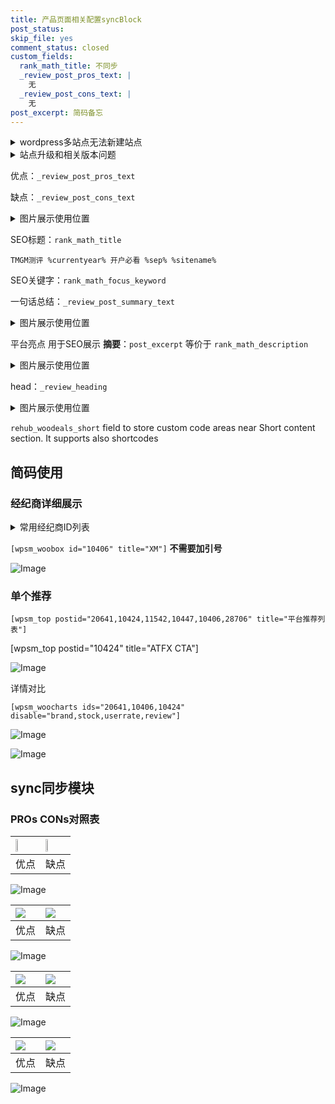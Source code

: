 ```yaml
---
title: 产品页面相关配置syncBlock
post_status: 
skip_file: yes
comment_status: closed
custom_fields:
  rank_math_title: 不同步
  _review_post_pros_text: |
    无
  _review_post_cons_text: |
    无
post_excerpt: 简码备忘
---
```

<details><summary>wordpress多站点无法新建站点</summary>

<li>和报错需要清理cookies一样的原因</li>
<li>wp-config.php里面<code>define( 'SUBDOMAIN_INSTALL', false );//子域名安装</code></li>
<li>新建子站点是用<code>define( 'SUBDOMAIN_INSTALL', true);//子域名安装</code> 完成以后，改成<code>false</code></li>
</details>

<details><summary>站点升级和相关版本问题</summary>

<p>wordpress：5.9.9
woocommerce：7.5.1
出现问题的地方：主题选项里面>><strong>Product layout >>compact style</strong></p>
<p>如何出现没有用过的字段 导致无法保存。先导出配置 然后进行修改，后面再次恢复即可。</p>
<p>出现部分字段无法显示时，需要返回默认布局后，对产品进行保存就好了。</p>
<p></p>
</details>

优点：`_review_post_pros_text`

缺点：`_review_post_cons_text`

<details><summary>图片展示使用位置</summary>

<img src="https://prod-files-secure.s3.us-west-2.amazonaws.com/39ed1227-6d7d-4570-be36-9ccd4a2c4241/f51d3d83-55d4-4bdf-9604-f37ec77ab556/Untitled.png?X-Amz-Algorithm=AWS4-HMAC-SHA256&X-Amz-Content-Sha256=UNSIGNED-PAYLOAD&X-Amz-Credential=ASIAZI2LB466V4ANYZPV%2F20250619%2Fus-west-2%2Fs3%2Faws4_request&X-Amz-Date=20250619T045520Z&X-Amz-Expires=3600&X-Amz-Security-Token=IQoJb3JpZ2luX2VjELT%2F%2F%2F%2F%2F%2F%2F%2F%2F%2FwEaCXVzLXdlc3QtMiJGMEQCICwi4yy6AewOjN0m1%2BUw7o%2BRwfvFQbhEIwTL7LYkAU9%2BAiA1ch0r0FNpDGkhkTyzfpGpSRVjxEHmB9EwWu1OiGsblyqIBAid%2F%2F%2F%2F%2F%2F%2F%2F%2F%2F8BEAAaDDYzNzQyMzE4MzgwNSIMTIQ6MFKg2s8VTTuWKtwD5ofTd5%2Bp942mWzrfhETnZMumlJTEvRN4Eo73RDfyXSmD6%2B0O8QbeM0aw1OQAYwC73tMmTEQVrXb9A3wtQd3Ju0ISSkZY2tEbtHHsQv3%2B1YWk4eW36yTx1YkYCKvSGgzgkjutGbHyEJ%2BcF0FECJ3vYH3X13z8PvCuI2N1m8mC2sRDjT5uI5L92%2BYkhf%2Bs4p2y%2FFTOhLq1SRuVCdktgKEcAclOTtHiX5x1PELQAHUThDJlLsWuyTVLyJ8Yo7TpxR6YfluCIo%2Bm%2Fdqb4jyi6Nnly9AzeLYx2Wfja813Twwd1DSkoywjNe%2BF0TyAUS3OR5BgJ2qxIIgdh70%2Bx98icqfU%2FQfBsYijdJ%2F7Q8LQ0c6ij626jaogAqD72bmSPNax0FgWvfI84tiVonC%2FGtK%2Bdrtqi3%2FRF4jZvW%2F1idoflkBu2VuzI15gL9qrWlTibiSespPYSpqQSJGOEk1%2BG05LN4iEcD3OrckghuGy8YJoQQ3e5hPCKJBtxAo0MhtBXCE7kgnCOBI0HjuPO23nuKc5cF9T7sHQjZs8S7WQchhppdgx%2FX9zBsITgt64zlEfc5a3imoDYUunm4VaS49X4eY7zlQvPvftd3BHtj6wVt1T66yEbiro0J1jbBpa204ymHIwgZjOwgY6pgEhxZmtoykFcgrdFlFAof2dU2DFONgnNJM1qq73HNEyByd%2Bkr7mN4g7YI%2Bve8zqFjXLmQ2WEnsBBXANjNficgS%2BoSJ%2FkQJXSHH08Bod44K6LwZAnNq7l5oN%2BE5HjSO%2F4EW%2FrfcPqJ2VnKib2%2Ba904Ij%2BN%2Be6dWJk%2FGxLgVCIz4PFz4CXUywOL5G8l6jw3C3oLSC4ACQ1Rw7htvfEsb7LUQxkFOLJF8R&X-Amz-Signature=6e40994c69c3dbc385f13571529158de1e91e6842eda052f1c2d509a386d6ef7&X-Amz-SignedHeaders=host&x-amz-checksum-mode=ENABLED&x-id=GetObject" alt="Image">
</details>

SEO标题：`rank_math_title`

`TMGM测评 %currentyear% 开户必看 %sep% %sitename%`

SEO关键字：`rank_math_focus_keyword`

一句话总结：`_review_post_summary_text`

<details><summary>图片展示使用位置</summary>

<img src="https://prod-files-secure.s3.us-west-2.amazonaws.com/39ed1227-6d7d-4570-be36-9ccd4a2c4241/4b96a922-296c-4f4e-8630-d1c870cbce01/Untitled.png?X-Amz-Algorithm=AWS4-HMAC-SHA256&X-Amz-Content-Sha256=UNSIGNED-PAYLOAD&X-Amz-Credential=ASIAZI2LB4667XHXZB2J%2F20250619%2Fus-west-2%2Fs3%2Faws4_request&X-Amz-Date=20250619T045520Z&X-Amz-Expires=3600&X-Amz-Security-Token=IQoJb3JpZ2luX2VjELT%2F%2F%2F%2F%2F%2F%2F%2F%2F%2FwEaCXVzLXdlc3QtMiJIMEYCIQCkh32vfYSO5%2F8R1aYI6r4mD13BHWRdu9I8Uc01fk1PogIhAOaP8BBwDLbmiryvCOs9VPASZ7OYAq%2BQwlU%2BvoE9bLAcKogECJ3%2F%2F%2F%2F%2F%2F%2F%2F%2F%2FwEQABoMNjM3NDIzMTgzODA1IgxRU3amWLJq%2BsGuYewq3APUXiMycfkPFJLWu9RuU1fACXu1tHG1Tmstl3i9z%2BaieUX2TKgcndnmnBnt4JliSmPXmFq6CQn0sTC7srMgKWZdqXr8HqfhTx75Mqtjp%2By68UrXoKnkW7i7RwcseQ2ccJMDQSQG3r5foHrNDU0ciaHoJWNZMf9KKrUSSej5k4RYvFIEkTmXyzpSIn3Va0V3XnTym4ySFgH8f2WZbGhJdpdqS1b60t3oruf0xNUoXKk%2FzlGJ4Kr6CQJ2uB7I76O7wnevH%2F3MaN26He0nR%2BgEAqUEuflta3lLLXatHmdwkcivDIJqf2frac4AW%2BT6BBcC6yK1JhVOPBdGgCxugjmeXraDj2cjdSPoDtXc2XZnSFnbWcKzpUCDxoJ7wPdoZ85i%2FWHrcxDRtLrio06Dz0R3zKwdjvNvPhcppXMaMCqAGJqI0NnaDzWrtsGYMNCyhezqRd1FL%2BVJoK7OCdQAjZ3fkP%2B0NM51pN42XNh6QcIs5%2BJBfaXFQKdS7%2BrbayvuUbkjGvuNPROeektGjVT7fiKhwuEP00eGUqQvVZxUuUfsJ17u1HBINv%2Fog283o4ZGXGgiKIMU5jmj0t3bNl5XLGU4dAbNo89qhmdowT3LXDD4sc%2FgviF%2FG6DVFmmIi9ioKzCKmM7CBjqkATQTHZtRE%2Bhah7FBenubGqVuDefp7t%2Bj2qs4LrhllwYZRZOpv5y9tHflQY7LPSZXsPna8uqPaZElXwemnxImNYK4X%2BImmh0uGRiQ8xwj2PQfryFNRRhCGbNT0lyTpNbJiEzSg9UU0DbacaQyiIo0L3SuS7B4C3iXD%2FVtuManWO7g8ePpTBq34j3BQg6xcLzmqpi2i2%2FcHjiuCITPEhIdWabJKUCV&X-Amz-Signature=8699039906983ce0c1b3ade3faf611e076ebe634aed233109b92af1db3690dea&X-Amz-SignedHeaders=host&x-amz-checksum-mode=ENABLED&x-id=GetObject" alt="Image">
</details>

平台亮点 用于SEO展示 **摘要**：`post_excerpt`  等价于 `rank_math_description`

<details><summary>图片展示使用位置</summary>

<img src="https://prod-files-secure.s3.us-west-2.amazonaws.com/39ed1227-6d7d-4570-be36-9ccd4a2c4241/1ee11f63-b60a-4dfe-a7a7-d58ff23b5d88/Untitled.png?X-Amz-Algorithm=AWS4-HMAC-SHA256&X-Amz-Content-Sha256=UNSIGNED-PAYLOAD&X-Amz-Credential=ASIAZI2LB466YIC45VJE%2F20250619%2Fus-west-2%2Fs3%2Faws4_request&X-Amz-Date=20250619T045521Z&X-Amz-Expires=3600&X-Amz-Security-Token=IQoJb3JpZ2luX2VjELT%2F%2F%2F%2F%2F%2F%2F%2F%2F%2FwEaCXVzLXdlc3QtMiJIMEYCIQDKppKM1tAM8BJgZKNdFXA%2B0XBAdoZbQE%2B77zkVxBKghgIhAIFbUErMXEyKA0qA025RrA7K%2BKkYzm9B8is5mLUttvy%2BKogECJ3%2F%2F%2F%2F%2F%2F%2F%2F%2F%2FwEQABoMNjM3NDIzMTgzODA1IgzjSTPus59ejwM5lHEq3AMlx8ijzMlqvgmjOMz1USNEcmHJ06KQjKx3Z4tf7sbitnHqI1o6bhTRhNYRUjTDnkGwaicGLjxgfspKyVMQr5a%2FdPFZDva7OxjhZq920AtOe6yrZ04nWkxjsWF51Aw9qqVz%2Bz6ltwuFZ7l2wpv%2B18NghSxf9YVHUAGu4ltUjFY2ZQVBVu3yz0%2B0arCz5m9HT27Vn%2F0PDEis1nozs7ei86dJLvaTbtzCyviJ4Y%2Be88JbglDrSXEsBoH5FTIzY9TG3MSt82G7hUR94q0k9QXtnWlwflsZf41DasuzBuN43BrNdI%2F4YjXIJrEpa%2Fv%2FoFRwaBn1UuoSljAtmIC7feq2HxUzTMMFr2Mxv%2FVLviQXK7OpvI066UJVZQ%2FTjlvQtC9KE1mtW42vpRGE25EGsU9iM9VuXVlmeriY8Q%2BieuodVUPPoexA0cR6%2BHW%2Fw9rwM45DuAzUQVPKK4UuAv2iK93yRt9QElj4kkZUSjgNoLxmP2qyySwncjToLUGEX6hn16dpxA4MkOeEPHifGB5aExVOOqUOpDJIVvfHHSuJ8eeIshJlfODkHrx2YqmkuXN6vj2jp8q6dlRBJjdb4j8k7a6lJ4xD1q3MQvn%2FwmWlUmT52nULJNRfO6RN1Vg2BFnEFTCgmM7CBjqkAfpE%2BE9d3s%2B5BmJD4eiLFGsGpVHarBPMq6M2ap5F3GGKZM4CsvnJ7oGQJPUsqK5H47JKHU4EMCdGJmVxR9y0%2FdxhsF8pVgIxJKXCN2A0%2F3AXxmp5Me%2B4bcl7fhl0bEIb0jI2TYWJCpuxAByJ%2BF5%2F7tuEHar4R0MHqGlQj0IjNThPs9M7upvVThcTCuwXtjdN9wPPKuY4F%2FlqTZ5hDFYrKNZo7FST&X-Amz-Signature=7e60eeb90bf0178fd4f5bd92f1fb5d1a4a73bafcca6c6d24e06c88909ac157bb&X-Amz-SignedHeaders=host&x-amz-checksum-mode=ENABLED&x-id=GetObject" alt="Image">
<img src="https://prod-files-secure.s3.us-west-2.amazonaws.com/39ed1227-6d7d-4570-be36-9ccd4a2c4241/ad4118b5-78d8-4fbe-801e-3b29b5d99c01/Untitled.png?X-Amz-Algorithm=AWS4-HMAC-SHA256&X-Amz-Content-Sha256=UNSIGNED-PAYLOAD&X-Amz-Credential=ASIAZI2LB466YIC45VJE%2F20250619%2Fus-west-2%2Fs3%2Faws4_request&X-Amz-Date=20250619T045521Z&X-Amz-Expires=3600&X-Amz-Security-Token=IQoJb3JpZ2luX2VjELT%2F%2F%2F%2F%2F%2F%2F%2F%2F%2FwEaCXVzLXdlc3QtMiJIMEYCIQDKppKM1tAM8BJgZKNdFXA%2B0XBAdoZbQE%2B77zkVxBKghgIhAIFbUErMXEyKA0qA025RrA7K%2BKkYzm9B8is5mLUttvy%2BKogECJ3%2F%2F%2F%2F%2F%2F%2F%2F%2F%2FwEQABoMNjM3NDIzMTgzODA1IgzjSTPus59ejwM5lHEq3AMlx8ijzMlqvgmjOMz1USNEcmHJ06KQjKx3Z4tf7sbitnHqI1o6bhTRhNYRUjTDnkGwaicGLjxgfspKyVMQr5a%2FdPFZDva7OxjhZq920AtOe6yrZ04nWkxjsWF51Aw9qqVz%2Bz6ltwuFZ7l2wpv%2B18NghSxf9YVHUAGu4ltUjFY2ZQVBVu3yz0%2B0arCz5m9HT27Vn%2F0PDEis1nozs7ei86dJLvaTbtzCyviJ4Y%2Be88JbglDrSXEsBoH5FTIzY9TG3MSt82G7hUR94q0k9QXtnWlwflsZf41DasuzBuN43BrNdI%2F4YjXIJrEpa%2Fv%2FoFRwaBn1UuoSljAtmIC7feq2HxUzTMMFr2Mxv%2FVLviQXK7OpvI066UJVZQ%2FTjlvQtC9KE1mtW42vpRGE25EGsU9iM9VuXVlmeriY8Q%2BieuodVUPPoexA0cR6%2BHW%2Fw9rwM45DuAzUQVPKK4UuAv2iK93yRt9QElj4kkZUSjgNoLxmP2qyySwncjToLUGEX6hn16dpxA4MkOeEPHifGB5aExVOOqUOpDJIVvfHHSuJ8eeIshJlfODkHrx2YqmkuXN6vj2jp8q6dlRBJjdb4j8k7a6lJ4xD1q3MQvn%2FwmWlUmT52nULJNRfO6RN1Vg2BFnEFTCgmM7CBjqkAfpE%2BE9d3s%2B5BmJD4eiLFGsGpVHarBPMq6M2ap5F3GGKZM4CsvnJ7oGQJPUsqK5H47JKHU4EMCdGJmVxR9y0%2FdxhsF8pVgIxJKXCN2A0%2F3AXxmp5Me%2B4bcl7fhl0bEIb0jI2TYWJCpuxAByJ%2BF5%2F7tuEHar4R0MHqGlQj0IjNThPs9M7upvVThcTCuwXtjdN9wPPKuY4F%2FlqTZ5hDFYrKNZo7FST&X-Amz-Signature=bfe7988dca74aeb78d974f4698fc2d5bbc03a15ed50618fea497b4c9fdc87d3d&X-Amz-SignedHeaders=host&x-amz-checksum-mode=ENABLED&x-id=GetObject" alt="Image">
<img src="https://prod-files-secure.s3.us-west-2.amazonaws.com/39ed1227-6d7d-4570-be36-9ccd4a2c4241/a38cf7c9-a79c-4b64-9e94-13589fe0758b/Untitled.png?X-Amz-Algorithm=AWS4-HMAC-SHA256&X-Amz-Content-Sha256=UNSIGNED-PAYLOAD&X-Amz-Credential=ASIAZI2LB466YIC45VJE%2F20250619%2Fus-west-2%2Fs3%2Faws4_request&X-Amz-Date=20250619T045521Z&X-Amz-Expires=3600&X-Amz-Security-Token=IQoJb3JpZ2luX2VjELT%2F%2F%2F%2F%2F%2F%2F%2F%2F%2FwEaCXVzLXdlc3QtMiJIMEYCIQDKppKM1tAM8BJgZKNdFXA%2B0XBAdoZbQE%2B77zkVxBKghgIhAIFbUErMXEyKA0qA025RrA7K%2BKkYzm9B8is5mLUttvy%2BKogECJ3%2F%2F%2F%2F%2F%2F%2F%2F%2F%2FwEQABoMNjM3NDIzMTgzODA1IgzjSTPus59ejwM5lHEq3AMlx8ijzMlqvgmjOMz1USNEcmHJ06KQjKx3Z4tf7sbitnHqI1o6bhTRhNYRUjTDnkGwaicGLjxgfspKyVMQr5a%2FdPFZDva7OxjhZq920AtOe6yrZ04nWkxjsWF51Aw9qqVz%2Bz6ltwuFZ7l2wpv%2B18NghSxf9YVHUAGu4ltUjFY2ZQVBVu3yz0%2B0arCz5m9HT27Vn%2F0PDEis1nozs7ei86dJLvaTbtzCyviJ4Y%2Be88JbglDrSXEsBoH5FTIzY9TG3MSt82G7hUR94q0k9QXtnWlwflsZf41DasuzBuN43BrNdI%2F4YjXIJrEpa%2Fv%2FoFRwaBn1UuoSljAtmIC7feq2HxUzTMMFr2Mxv%2FVLviQXK7OpvI066UJVZQ%2FTjlvQtC9KE1mtW42vpRGE25EGsU9iM9VuXVlmeriY8Q%2BieuodVUPPoexA0cR6%2BHW%2Fw9rwM45DuAzUQVPKK4UuAv2iK93yRt9QElj4kkZUSjgNoLxmP2qyySwncjToLUGEX6hn16dpxA4MkOeEPHifGB5aExVOOqUOpDJIVvfHHSuJ8eeIshJlfODkHrx2YqmkuXN6vj2jp8q6dlRBJjdb4j8k7a6lJ4xD1q3MQvn%2FwmWlUmT52nULJNRfO6RN1Vg2BFnEFTCgmM7CBjqkAfpE%2BE9d3s%2B5BmJD4eiLFGsGpVHarBPMq6M2ap5F3GGKZM4CsvnJ7oGQJPUsqK5H47JKHU4EMCdGJmVxR9y0%2FdxhsF8pVgIxJKXCN2A0%2F3AXxmp5Me%2B4bcl7fhl0bEIb0jI2TYWJCpuxAByJ%2BF5%2F7tuEHar4R0MHqGlQj0IjNThPs9M7upvVThcTCuwXtjdN9wPPKuY4F%2FlqTZ5hDFYrKNZo7FST&X-Amz-Signature=0c85c7ac0487a3d1424a30483f5089d9677ce08bd5e07dfec636756bde5a1deb&X-Amz-SignedHeaders=host&x-amz-checksum-mode=ENABLED&x-id=GetObject" alt="Image">
<img src="https://prod-files-secure.s3.us-west-2.amazonaws.com/39ed1227-6d7d-4570-be36-9ccd4a2c4241/7da6fc1e-d2ac-42ae-8c75-cb5749aa18f6/Untitled.png?X-Amz-Algorithm=AWS4-HMAC-SHA256&X-Amz-Content-Sha256=UNSIGNED-PAYLOAD&X-Amz-Credential=ASIAZI2LB466YIC45VJE%2F20250619%2Fus-west-2%2Fs3%2Faws4_request&X-Amz-Date=20250619T045521Z&X-Amz-Expires=3600&X-Amz-Security-Token=IQoJb3JpZ2luX2VjELT%2F%2F%2F%2F%2F%2F%2F%2F%2F%2FwEaCXVzLXdlc3QtMiJIMEYCIQDKppKM1tAM8BJgZKNdFXA%2B0XBAdoZbQE%2B77zkVxBKghgIhAIFbUErMXEyKA0qA025RrA7K%2BKkYzm9B8is5mLUttvy%2BKogECJ3%2F%2F%2F%2F%2F%2F%2F%2F%2F%2FwEQABoMNjM3NDIzMTgzODA1IgzjSTPus59ejwM5lHEq3AMlx8ijzMlqvgmjOMz1USNEcmHJ06KQjKx3Z4tf7sbitnHqI1o6bhTRhNYRUjTDnkGwaicGLjxgfspKyVMQr5a%2FdPFZDva7OxjhZq920AtOe6yrZ04nWkxjsWF51Aw9qqVz%2Bz6ltwuFZ7l2wpv%2B18NghSxf9YVHUAGu4ltUjFY2ZQVBVu3yz0%2B0arCz5m9HT27Vn%2F0PDEis1nozs7ei86dJLvaTbtzCyviJ4Y%2Be88JbglDrSXEsBoH5FTIzY9TG3MSt82G7hUR94q0k9QXtnWlwflsZf41DasuzBuN43BrNdI%2F4YjXIJrEpa%2Fv%2FoFRwaBn1UuoSljAtmIC7feq2HxUzTMMFr2Mxv%2FVLviQXK7OpvI066UJVZQ%2FTjlvQtC9KE1mtW42vpRGE25EGsU9iM9VuXVlmeriY8Q%2BieuodVUPPoexA0cR6%2BHW%2Fw9rwM45DuAzUQVPKK4UuAv2iK93yRt9QElj4kkZUSjgNoLxmP2qyySwncjToLUGEX6hn16dpxA4MkOeEPHifGB5aExVOOqUOpDJIVvfHHSuJ8eeIshJlfODkHrx2YqmkuXN6vj2jp8q6dlRBJjdb4j8k7a6lJ4xD1q3MQvn%2FwmWlUmT52nULJNRfO6RN1Vg2BFnEFTCgmM7CBjqkAfpE%2BE9d3s%2B5BmJD4eiLFGsGpVHarBPMq6M2ap5F3GGKZM4CsvnJ7oGQJPUsqK5H47JKHU4EMCdGJmVxR9y0%2FdxhsF8pVgIxJKXCN2A0%2F3AXxmp5Me%2B4bcl7fhl0bEIb0jI2TYWJCpuxAByJ%2BF5%2F7tuEHar4R0MHqGlQj0IjNThPs9M7upvVThcTCuwXtjdN9wPPKuY4F%2FlqTZ5hDFYrKNZo7FST&X-Amz-Signature=33f27692da84ff4e4ba70d8c38cd1c6098d0459acfa9145f402732abefa02bbe&X-Amz-SignedHeaders=host&x-amz-checksum-mode=ENABLED&x-id=GetObject" alt="Image">
<img src="https://prod-files-secure.s3.us-west-2.amazonaws.com/39ed1227-6d7d-4570-be36-9ccd4a2c4241/7e97f40a-eaee-47f5-b2f9-475f96808fa7/Untitled.png?X-Amz-Algorithm=AWS4-HMAC-SHA256&X-Amz-Content-Sha256=UNSIGNED-PAYLOAD&X-Amz-Credential=ASIAZI2LB466YIC45VJE%2F20250619%2Fus-west-2%2Fs3%2Faws4_request&X-Amz-Date=20250619T045521Z&X-Amz-Expires=3600&X-Amz-Security-Token=IQoJb3JpZ2luX2VjELT%2F%2F%2F%2F%2F%2F%2F%2F%2F%2FwEaCXVzLXdlc3QtMiJIMEYCIQDKppKM1tAM8BJgZKNdFXA%2B0XBAdoZbQE%2B77zkVxBKghgIhAIFbUErMXEyKA0qA025RrA7K%2BKkYzm9B8is5mLUttvy%2BKogECJ3%2F%2F%2F%2F%2F%2F%2F%2F%2F%2FwEQABoMNjM3NDIzMTgzODA1IgzjSTPus59ejwM5lHEq3AMlx8ijzMlqvgmjOMz1USNEcmHJ06KQjKx3Z4tf7sbitnHqI1o6bhTRhNYRUjTDnkGwaicGLjxgfspKyVMQr5a%2FdPFZDva7OxjhZq920AtOe6yrZ04nWkxjsWF51Aw9qqVz%2Bz6ltwuFZ7l2wpv%2B18NghSxf9YVHUAGu4ltUjFY2ZQVBVu3yz0%2B0arCz5m9HT27Vn%2F0PDEis1nozs7ei86dJLvaTbtzCyviJ4Y%2Be88JbglDrSXEsBoH5FTIzY9TG3MSt82G7hUR94q0k9QXtnWlwflsZf41DasuzBuN43BrNdI%2F4YjXIJrEpa%2Fv%2FoFRwaBn1UuoSljAtmIC7feq2HxUzTMMFr2Mxv%2FVLviQXK7OpvI066UJVZQ%2FTjlvQtC9KE1mtW42vpRGE25EGsU9iM9VuXVlmeriY8Q%2BieuodVUPPoexA0cR6%2BHW%2Fw9rwM45DuAzUQVPKK4UuAv2iK93yRt9QElj4kkZUSjgNoLxmP2qyySwncjToLUGEX6hn16dpxA4MkOeEPHifGB5aExVOOqUOpDJIVvfHHSuJ8eeIshJlfODkHrx2YqmkuXN6vj2jp8q6dlRBJjdb4j8k7a6lJ4xD1q3MQvn%2FwmWlUmT52nULJNRfO6RN1Vg2BFnEFTCgmM7CBjqkAfpE%2BE9d3s%2B5BmJD4eiLFGsGpVHarBPMq6M2ap5F3GGKZM4CsvnJ7oGQJPUsqK5H47JKHU4EMCdGJmVxR9y0%2FdxhsF8pVgIxJKXCN2A0%2F3AXxmp5Me%2B4bcl7fhl0bEIb0jI2TYWJCpuxAByJ%2BF5%2F7tuEHar4R0MHqGlQj0IjNThPs9M7upvVThcTCuwXtjdN9wPPKuY4F%2FlqTZ5hDFYrKNZo7FST&X-Amz-Signature=b520c256e6071c381664b90a566100296b7eca061418ee1cf783bc6f933eb370&X-Amz-SignedHeaders=host&x-amz-checksum-mode=ENABLED&x-id=GetObject" alt="Image">
</details>

head：`_review_heading`

<details><summary>图片展示使用位置</summary>

<img src="https://prod-files-secure.s3.us-west-2.amazonaws.com/39ed1227-6d7d-4570-be36-9ccd4a2c4241/3a4650ad-9887-415c-889a-edd51fa54f27/Untitled.png?X-Amz-Algorithm=AWS4-HMAC-SHA256&X-Amz-Content-Sha256=UNSIGNED-PAYLOAD&X-Amz-Credential=ASIAZI2LB466SXXI4TDH%2F20250619%2Fus-west-2%2Fs3%2Faws4_request&X-Amz-Date=20250619T045521Z&X-Amz-Expires=3600&X-Amz-Security-Token=IQoJb3JpZ2luX2VjELT%2F%2F%2F%2F%2F%2F%2F%2F%2F%2FwEaCXVzLXdlc3QtMiJHMEUCIQCW9s7b67Q4Kfw5HIZ6yqH1A9y%2BxusH9DWGTPZvyTpiHAIgLOawLRYay7tMsLSA9DzWs5NkaK4kK1kBO21akCKjXDkqiAQInf%2F%2F%2F%2F%2F%2F%2F%2F%2F%2FARAAGgw2Mzc0MjMxODM4MDUiDKxnYfzvDQye4W1hTyrcA4TWkI555o1aq1%2B065591F4FGQuzxLVuea9TG1vL7XCxVkN7YaRbHzq5acbCQyIJqqM%2BkgFwnLages1z%2FMCaxTnP8%2FaOZQvU%2B3WBGskzyUZ7Qj4ROO5bE9%2FtFtsbV%2BgMCldCdmEUq4cn8czf%2BfvCuZLOcm%2BI7ePsQt5yhn0bZNz05P340NKn2UcQfZ5QlAm3H3z2BIKOoEx9syCSblbXARttyFait4U48xpOkyp7YEaAl7GFqhnYzxrTYhaZzgIp2MJtHK37HhCdt2yv2TEHlKlCzRVue4W%2BZUUW7PaWrbR%2Fedp8tIvIgNrNmB5NDFh3MG6%2Fdg4%2F4zRwd37oSzGu55FWgg1HJT7qx172M3TjiiOSsz9%2FKD0IriNkbsDHL7VASO3I%2Fq5GLLweJlDxD8kWhLC8rtgJvzFv5K8UvcepclMaetX%2BRjk6ztmLLGFWG0P1Zu824ys0YUr%2BD4YmYDCmunWN7ZB%2B5S7PxTc5Ap5UMAdH8Be6Pxd03dXb9kEnMqEkK4qYh%2FNxyeds0KtlKbjyRfzN6RWvkqMpwl92%2F432fzIyYizXqWKpPc%2BOqtTVvSr4iM15PA9rQJ0CMg7IsUKLtu2zwXNkI0h%2FskY0wY9HJ0h1rZPMBSKYR3BKiogBMJuYzsIGOqUB8tkkvONoOTuNB2sIfi1gwMnTXDI250gNdDVerSU5Q9sdat4BHwDHb%2BaKTx%2Btm8EYHdHkTAzU1Gxovmmwn6Zu37hkEq2Dy7csHd3GgKKcPfJxBy4RnOOXusKMAYr%2F9dwvwAyr0nlMIlwkS%2FhKskBxral8tbUZ9uazG8BodybsP0yeTZ6NnEoffHmYtwGh5ZAEEFpuALuw3gueCw8GooDXwn2%2Fo6Z7&X-Amz-Signature=b9cd0bfc7e333d44754ba0009b31cbc51092f655c2a4b52e8b6455942ee60e26&X-Amz-SignedHeaders=host&x-amz-checksum-mode=ENABLED&x-id=GetObject" alt="Image">
</details>

`rehub_woodeals_short`	field to store custom code areas near Short content section. It supports also shortcodes



## 简码使用

### 经纪商详细展示

<details><summary>常用经纪商ID列表</summary>

<pre><code class="php">嘉盛 ===> 20641  [wpsm_woobox id="20641" title="嘉盛"]
易信easymarkets ===> 11542  [wpsm_woobox id="11542" title="易信easymarkets"]
ATFX外汇 ===> 10424  [wpsm_woobox id="10424" title="ATFX"]
XM ===> 10406  [wpsm_woobox id="10406" title="XM"]
TMGM ===> 29622  [wpsm_woobox id="29622" title="TMGM"]
HYCM ===> 10447  [wpsm_woobox id="10447" title="HYCM"]
fpmarkets澳福外汇 ===> 20639  [wpsm_woobox id="20639" title="fpmarkets澳福外汇"]</code></pre>
</details>

`[wpsm_woobox id="10406" title="XM"]` **不需要加引号**

![Image](https://prod-files-secure.s3.us-west-2.amazonaws.com/39ed1227-6d7d-4570-be36-9ccd4a2c4241/4f898f9d-0fa7-4e43-acd3-ac6bc7be575a/Untitled.png?X-Amz-Algorithm=AWS4-HMAC-SHA256&X-Amz-Content-Sha256=UNSIGNED-PAYLOAD&X-Amz-Credential=ASIAZI2LB466T5ESLOAS%2F20250619%2Fus-west-2%2Fs3%2Faws4_request&X-Amz-Date=20250619T045518Z&X-Amz-Expires=3600&X-Amz-Security-Token=IQoJb3JpZ2luX2VjELT%2F%2F%2F%2F%2F%2F%2F%2F%2F%2FwEaCXVzLXdlc3QtMiJIMEYCIQDtdKz0r0wcMfqgJv1CbGfNrOBsXxvl4%2F3QxyMF4jopSAIhAOVM1iT58tuO4foBTmfjVA%2F0%2Bb3rslWRyZn2USqRvwe3KogECJ3%2F%2F%2F%2F%2F%2F%2F%2F%2F%2FwEQABoMNjM3NDIzMTgzODA1Igz%2Bkv9WAGx67r1uSwcq3ANz0YOxBl3EdyW5YA0W3MMBXJLMU9QsYILhhddmv3TfYRnz9FfWwioRVZAqFZ9WleteCYGF5b2jmszemoA8sKL6mX56S9%2Fs2QJw2dYpXu%2FfBWc2AjCBC0Gx8Myfg9XLTRX%2B%2F2gUlbqa4uX8P4KqX21Sumy%2FzPvoG8oXruG%2BOsP%2FfEMf7VVjZismqekbgKxy9xRKnNfZNX%2BTCjr6f9KYSl%2F%2BbNUYPQDMUv1drFkL5eJOLZvhih6RPm9yLFIB6ZsKvortb%2BbpoX62MoPFiaquVwXPQpo4eZRJG0jW0h5G2C16CkPFqHiTmmz2bnt96tGEbsNrE88AjvJ76%2FkX3JKjMVf3wBoTVmpIa753EfitZ%2B8ln%2BFQv10PCmbY6OkEpteZilQN2uCENf%2BrsZZDJNt30vSU8ru%2FVU%2BuoTrrf0TcQO0z11xYq0e%2BrvSNEfRQWHyNTgYP7wYs2D87pTNuJcQ1eVy2KU%2Bea1ERPmZZdAatpkS9lbr46GIOOJFAWwERwRP360YIAus8196mn%2FfF2R9vGQiEhEPBCqLehugPKXJjmZLayosaVKuD%2Bl9%2FploQWM2dzyy6kJSIEqSqq8rGrbIqtIwIax5oAjVSCOEIOO%2Fs8PAyYa31W7tRSds4l6ekRzCUmM7CBjqkAebo%2FEL22eL3AK%2FK%2BJe6wYkE7aNcD07O14COPagbMWBRwHMg4M8jPzTXPSpxOPLnrEaUGJOO7zdWmpq%2BNTgWMxHnf7uD3kp3gVaQ%2FBN%2FFvcSajq7VCn12dljktuP49ncYUR3ODJaqCKr0JEb6bL9ktuJYmF54NApOrRTlncL21jc7VM23R4sOl26L9ZLEy2KqboC4h9854KOwqVh409XkRyP4fGx&X-Amz-Signature=84ed40560ea28ba3ffc32d7810cb1cad4c235f9debd9a55529ada3631b961f2d&X-Amz-SignedHeaders=host&x-amz-checksum-mode=ENABLED&x-id=GetObject)

### 单个推荐
`[wpsm_top postid="20641,10424,11542,10447,10406,28706" title="平台推荐列表"]`

[wpsm_top postid="10424" title="ATFX CTA"]

![Image](https://prod-files-secure.s3.us-west-2.amazonaws.com/39ed1227-6d7d-4570-be36-9ccd4a2c4241/5ac620dc-51a8-48b6-b55d-91f47299193c/Untitled.png?X-Amz-Algorithm=AWS4-HMAC-SHA256&X-Amz-Content-Sha256=UNSIGNED-PAYLOAD&X-Amz-Credential=ASIAZI2LB466T5ESLOAS%2F20250619%2Fus-west-2%2Fs3%2Faws4_request&X-Amz-Date=20250619T045518Z&X-Amz-Expires=3600&X-Amz-Security-Token=IQoJb3JpZ2luX2VjELT%2F%2F%2F%2F%2F%2F%2F%2F%2F%2FwEaCXVzLXdlc3QtMiJIMEYCIQDtdKz0r0wcMfqgJv1CbGfNrOBsXxvl4%2F3QxyMF4jopSAIhAOVM1iT58tuO4foBTmfjVA%2F0%2Bb3rslWRyZn2USqRvwe3KogECJ3%2F%2F%2F%2F%2F%2F%2F%2F%2F%2FwEQABoMNjM3NDIzMTgzODA1Igz%2Bkv9WAGx67r1uSwcq3ANz0YOxBl3EdyW5YA0W3MMBXJLMU9QsYILhhddmv3TfYRnz9FfWwioRVZAqFZ9WleteCYGF5b2jmszemoA8sKL6mX56S9%2Fs2QJw2dYpXu%2FfBWc2AjCBC0Gx8Myfg9XLTRX%2B%2F2gUlbqa4uX8P4KqX21Sumy%2FzPvoG8oXruG%2BOsP%2FfEMf7VVjZismqekbgKxy9xRKnNfZNX%2BTCjr6f9KYSl%2F%2BbNUYPQDMUv1drFkL5eJOLZvhih6RPm9yLFIB6ZsKvortb%2BbpoX62MoPFiaquVwXPQpo4eZRJG0jW0h5G2C16CkPFqHiTmmz2bnt96tGEbsNrE88AjvJ76%2FkX3JKjMVf3wBoTVmpIa753EfitZ%2B8ln%2BFQv10PCmbY6OkEpteZilQN2uCENf%2BrsZZDJNt30vSU8ru%2FVU%2BuoTrrf0TcQO0z11xYq0e%2BrvSNEfRQWHyNTgYP7wYs2D87pTNuJcQ1eVy2KU%2Bea1ERPmZZdAatpkS9lbr46GIOOJFAWwERwRP360YIAus8196mn%2FfF2R9vGQiEhEPBCqLehugPKXJjmZLayosaVKuD%2Bl9%2FploQWM2dzyy6kJSIEqSqq8rGrbIqtIwIax5oAjVSCOEIOO%2Fs8PAyYa31W7tRSds4l6ekRzCUmM7CBjqkAebo%2FEL22eL3AK%2FK%2BJe6wYkE7aNcD07O14COPagbMWBRwHMg4M8jPzTXPSpxOPLnrEaUGJOO7zdWmpq%2BNTgWMxHnf7uD3kp3gVaQ%2FBN%2FFvcSajq7VCn12dljktuP49ncYUR3ODJaqCKr0JEb6bL9ktuJYmF54NApOrRTlncL21jc7VM23R4sOl26L9ZLEy2KqboC4h9854KOwqVh409XkRyP4fGx&X-Amz-Signature=021fdbbb3aec89f0f8303f356e955a27e5962f355734ca8a1e0b39afbdeb7d55&X-Amz-SignedHeaders=host&x-amz-checksum-mode=ENABLED&x-id=GetObject)

详情对比

`[wpsm_woocharts ids="20641,10406,10424" disable="brand,stock,userrate,review"]`

![Image](https://prod-files-secure.s3.us-west-2.amazonaws.com/39ed1227-6d7d-4570-be36-9ccd4a2c4241/bf3ba45f-b9f3-4295-8aef-b4a495fd25f4/Untitled.png?X-Amz-Algorithm=AWS4-HMAC-SHA256&X-Amz-Content-Sha256=UNSIGNED-PAYLOAD&X-Amz-Credential=ASIAZI2LB466T5ESLOAS%2F20250619%2Fus-west-2%2Fs3%2Faws4_request&X-Amz-Date=20250619T045518Z&X-Amz-Expires=3600&X-Amz-Security-Token=IQoJb3JpZ2luX2VjELT%2F%2F%2F%2F%2F%2F%2F%2F%2F%2FwEaCXVzLXdlc3QtMiJIMEYCIQDtdKz0r0wcMfqgJv1CbGfNrOBsXxvl4%2F3QxyMF4jopSAIhAOVM1iT58tuO4foBTmfjVA%2F0%2Bb3rslWRyZn2USqRvwe3KogECJ3%2F%2F%2F%2F%2F%2F%2F%2F%2F%2FwEQABoMNjM3NDIzMTgzODA1Igz%2Bkv9WAGx67r1uSwcq3ANz0YOxBl3EdyW5YA0W3MMBXJLMU9QsYILhhddmv3TfYRnz9FfWwioRVZAqFZ9WleteCYGF5b2jmszemoA8sKL6mX56S9%2Fs2QJw2dYpXu%2FfBWc2AjCBC0Gx8Myfg9XLTRX%2B%2F2gUlbqa4uX8P4KqX21Sumy%2FzPvoG8oXruG%2BOsP%2FfEMf7VVjZismqekbgKxy9xRKnNfZNX%2BTCjr6f9KYSl%2F%2BbNUYPQDMUv1drFkL5eJOLZvhih6RPm9yLFIB6ZsKvortb%2BbpoX62MoPFiaquVwXPQpo4eZRJG0jW0h5G2C16CkPFqHiTmmz2bnt96tGEbsNrE88AjvJ76%2FkX3JKjMVf3wBoTVmpIa753EfitZ%2B8ln%2BFQv10PCmbY6OkEpteZilQN2uCENf%2BrsZZDJNt30vSU8ru%2FVU%2BuoTrrf0TcQO0z11xYq0e%2BrvSNEfRQWHyNTgYP7wYs2D87pTNuJcQ1eVy2KU%2Bea1ERPmZZdAatpkS9lbr46GIOOJFAWwERwRP360YIAus8196mn%2FfF2R9vGQiEhEPBCqLehugPKXJjmZLayosaVKuD%2Bl9%2FploQWM2dzyy6kJSIEqSqq8rGrbIqtIwIax5oAjVSCOEIOO%2Fs8PAyYa31W7tRSds4l6ekRzCUmM7CBjqkAebo%2FEL22eL3AK%2FK%2BJe6wYkE7aNcD07O14COPagbMWBRwHMg4M8jPzTXPSpxOPLnrEaUGJOO7zdWmpq%2BNTgWMxHnf7uD3kp3gVaQ%2FBN%2FFvcSajq7VCn12dljktuP49ncYUR3ODJaqCKr0JEb6bL9ktuJYmF54NApOrRTlncL21jc7VM23R4sOl26L9ZLEy2KqboC4h9854KOwqVh409XkRyP4fGx&X-Amz-Signature=cf06d67c5b08521580e1cf73a3c852724e0152afa3ea36d487b870b8998effb0&X-Amz-SignedHeaders=host&x-amz-checksum-mode=ENABLED&x-id=GetObject)

![Image](https://prod-files-secure.s3.us-west-2.amazonaws.com/39ed1227-6d7d-4570-be36-9ccd4a2c4241/30bc56ef-f383-4b48-9768-2ebc9e436ec0/Untitled.png?X-Amz-Algorithm=AWS4-HMAC-SHA256&X-Amz-Content-Sha256=UNSIGNED-PAYLOAD&X-Amz-Credential=ASIAZI2LB466T5ESLOAS%2F20250619%2Fus-west-2%2Fs3%2Faws4_request&X-Amz-Date=20250619T045518Z&X-Amz-Expires=3600&X-Amz-Security-Token=IQoJb3JpZ2luX2VjELT%2F%2F%2F%2F%2F%2F%2F%2F%2F%2FwEaCXVzLXdlc3QtMiJIMEYCIQDtdKz0r0wcMfqgJv1CbGfNrOBsXxvl4%2F3QxyMF4jopSAIhAOVM1iT58tuO4foBTmfjVA%2F0%2Bb3rslWRyZn2USqRvwe3KogECJ3%2F%2F%2F%2F%2F%2F%2F%2F%2F%2FwEQABoMNjM3NDIzMTgzODA1Igz%2Bkv9WAGx67r1uSwcq3ANz0YOxBl3EdyW5YA0W3MMBXJLMU9QsYILhhddmv3TfYRnz9FfWwioRVZAqFZ9WleteCYGF5b2jmszemoA8sKL6mX56S9%2Fs2QJw2dYpXu%2FfBWc2AjCBC0Gx8Myfg9XLTRX%2B%2F2gUlbqa4uX8P4KqX21Sumy%2FzPvoG8oXruG%2BOsP%2FfEMf7VVjZismqekbgKxy9xRKnNfZNX%2BTCjr6f9KYSl%2F%2BbNUYPQDMUv1drFkL5eJOLZvhih6RPm9yLFIB6ZsKvortb%2BbpoX62MoPFiaquVwXPQpo4eZRJG0jW0h5G2C16CkPFqHiTmmz2bnt96tGEbsNrE88AjvJ76%2FkX3JKjMVf3wBoTVmpIa753EfitZ%2B8ln%2BFQv10PCmbY6OkEpteZilQN2uCENf%2BrsZZDJNt30vSU8ru%2FVU%2BuoTrrf0TcQO0z11xYq0e%2BrvSNEfRQWHyNTgYP7wYs2D87pTNuJcQ1eVy2KU%2Bea1ERPmZZdAatpkS9lbr46GIOOJFAWwERwRP360YIAus8196mn%2FfF2R9vGQiEhEPBCqLehugPKXJjmZLayosaVKuD%2Bl9%2FploQWM2dzyy6kJSIEqSqq8rGrbIqtIwIax5oAjVSCOEIOO%2Fs8PAyYa31W7tRSds4l6ekRzCUmM7CBjqkAebo%2FEL22eL3AK%2FK%2BJe6wYkE7aNcD07O14COPagbMWBRwHMg4M8jPzTXPSpxOPLnrEaUGJOO7zdWmpq%2BNTgWMxHnf7uD3kp3gVaQ%2FBN%2FFvcSajq7VCn12dljktuP49ncYUR3ODJaqCKr0JEb6bL9ktuJYmF54NApOrRTlncL21jc7VM23R4sOl26L9ZLEy2KqboC4h9854KOwqVh409XkRyP4fGx&X-Amz-Signature=4183c51f36c13e64e8efee4d9a90cd2a507d2b194cbc5caa94bb7ec3f4ccaf77&X-Amz-SignedHeaders=host&x-amz-checksum-mode=ENABLED&x-id=GetObject)

## sync同步模块

### PROs CONs对照表

| <img src="https://cdn.ifttt.fun/gh/jarlin8/OSS@main/icons/customize/pros.svg" height="auto" width="37.3%"> | <img src="https://cdn.ifttt.fun/gh/jarlin8/OSS@main/icons/customize/cons.svg" height="auto" width="28.8%"> |
| :--- | :--- |
| 优点 | 缺点 |

![Image](https://prod-files-secure.s3.us-west-2.amazonaws.com/39ed1227-6d7d-4570-be36-9ccd4a2c4241/8742b755-dfb5-4004-9a5f-d6e561664bd8/Untitled.png?X-Amz-Algorithm=AWS4-HMAC-SHA256&X-Amz-Content-Sha256=UNSIGNED-PAYLOAD&X-Amz-Credential=ASIAZI2LB466T5ESLOAS%2F20250619%2Fus-west-2%2Fs3%2Faws4_request&X-Amz-Date=20250619T045518Z&X-Amz-Expires=3600&X-Amz-Security-Token=IQoJb3JpZ2luX2VjELT%2F%2F%2F%2F%2F%2F%2F%2F%2F%2FwEaCXVzLXdlc3QtMiJIMEYCIQDtdKz0r0wcMfqgJv1CbGfNrOBsXxvl4%2F3QxyMF4jopSAIhAOVM1iT58tuO4foBTmfjVA%2F0%2Bb3rslWRyZn2USqRvwe3KogECJ3%2F%2F%2F%2F%2F%2F%2F%2F%2F%2FwEQABoMNjM3NDIzMTgzODA1Igz%2Bkv9WAGx67r1uSwcq3ANz0YOxBl3EdyW5YA0W3MMBXJLMU9QsYILhhddmv3TfYRnz9FfWwioRVZAqFZ9WleteCYGF5b2jmszemoA8sKL6mX56S9%2Fs2QJw2dYpXu%2FfBWc2AjCBC0Gx8Myfg9XLTRX%2B%2F2gUlbqa4uX8P4KqX21Sumy%2FzPvoG8oXruG%2BOsP%2FfEMf7VVjZismqekbgKxy9xRKnNfZNX%2BTCjr6f9KYSl%2F%2BbNUYPQDMUv1drFkL5eJOLZvhih6RPm9yLFIB6ZsKvortb%2BbpoX62MoPFiaquVwXPQpo4eZRJG0jW0h5G2C16CkPFqHiTmmz2bnt96tGEbsNrE88AjvJ76%2FkX3JKjMVf3wBoTVmpIa753EfitZ%2B8ln%2BFQv10PCmbY6OkEpteZilQN2uCENf%2BrsZZDJNt30vSU8ru%2FVU%2BuoTrrf0TcQO0z11xYq0e%2BrvSNEfRQWHyNTgYP7wYs2D87pTNuJcQ1eVy2KU%2Bea1ERPmZZdAatpkS9lbr46GIOOJFAWwERwRP360YIAus8196mn%2FfF2R9vGQiEhEPBCqLehugPKXJjmZLayosaVKuD%2Bl9%2FploQWM2dzyy6kJSIEqSqq8rGrbIqtIwIax5oAjVSCOEIOO%2Fs8PAyYa31W7tRSds4l6ekRzCUmM7CBjqkAebo%2FEL22eL3AK%2FK%2BJe6wYkE7aNcD07O14COPagbMWBRwHMg4M8jPzTXPSpxOPLnrEaUGJOO7zdWmpq%2BNTgWMxHnf7uD3kp3gVaQ%2FBN%2FFvcSajq7VCn12dljktuP49ncYUR3ODJaqCKr0JEb6bL9ktuJYmF54NApOrRTlncL21jc7VM23R4sOl26L9ZLEy2KqboC4h9854KOwqVh409XkRyP4fGx&X-Amz-Signature=0f4dd07158892c1f0684bbf84046a32597095641519a54c8d431ae6e6a88c736&X-Amz-SignedHeaders=host&x-amz-checksum-mode=ENABLED&x-id=GetObject)

| <img src="https://cdn.ifttt.fun/gh/jarlin8/OSS@main/icons/customize/pros1.svg" height="auto"> | <img src="https://cdn.ifttt.fun/gh/jarlin8/OSS@main/icons/customize/cons1.svg" height="auto"> |
| :--- | :--- |
| 优点 | 缺点 |

![Image](https://prod-files-secure.s3.us-west-2.amazonaws.com/39ed1227-6d7d-4570-be36-9ccd4a2c4241/806358f8-c9c4-4e17-bb35-c6c76a5397a5/Untitled.png?X-Amz-Algorithm=AWS4-HMAC-SHA256&X-Amz-Content-Sha256=UNSIGNED-PAYLOAD&X-Amz-Credential=ASIAZI2LB466T5ESLOAS%2F20250619%2Fus-west-2%2Fs3%2Faws4_request&X-Amz-Date=20250619T045518Z&X-Amz-Expires=3600&X-Amz-Security-Token=IQoJb3JpZ2luX2VjELT%2F%2F%2F%2F%2F%2F%2F%2F%2F%2FwEaCXVzLXdlc3QtMiJIMEYCIQDtdKz0r0wcMfqgJv1CbGfNrOBsXxvl4%2F3QxyMF4jopSAIhAOVM1iT58tuO4foBTmfjVA%2F0%2Bb3rslWRyZn2USqRvwe3KogECJ3%2F%2F%2F%2F%2F%2F%2F%2F%2F%2FwEQABoMNjM3NDIzMTgzODA1Igz%2Bkv9WAGx67r1uSwcq3ANz0YOxBl3EdyW5YA0W3MMBXJLMU9QsYILhhddmv3TfYRnz9FfWwioRVZAqFZ9WleteCYGF5b2jmszemoA8sKL6mX56S9%2Fs2QJw2dYpXu%2FfBWc2AjCBC0Gx8Myfg9XLTRX%2B%2F2gUlbqa4uX8P4KqX21Sumy%2FzPvoG8oXruG%2BOsP%2FfEMf7VVjZismqekbgKxy9xRKnNfZNX%2BTCjr6f9KYSl%2F%2BbNUYPQDMUv1drFkL5eJOLZvhih6RPm9yLFIB6ZsKvortb%2BbpoX62MoPFiaquVwXPQpo4eZRJG0jW0h5G2C16CkPFqHiTmmz2bnt96tGEbsNrE88AjvJ76%2FkX3JKjMVf3wBoTVmpIa753EfitZ%2B8ln%2BFQv10PCmbY6OkEpteZilQN2uCENf%2BrsZZDJNt30vSU8ru%2FVU%2BuoTrrf0TcQO0z11xYq0e%2BrvSNEfRQWHyNTgYP7wYs2D87pTNuJcQ1eVy2KU%2Bea1ERPmZZdAatpkS9lbr46GIOOJFAWwERwRP360YIAus8196mn%2FfF2R9vGQiEhEPBCqLehugPKXJjmZLayosaVKuD%2Bl9%2FploQWM2dzyy6kJSIEqSqq8rGrbIqtIwIax5oAjVSCOEIOO%2Fs8PAyYa31W7tRSds4l6ekRzCUmM7CBjqkAebo%2FEL22eL3AK%2FK%2BJe6wYkE7aNcD07O14COPagbMWBRwHMg4M8jPzTXPSpxOPLnrEaUGJOO7zdWmpq%2BNTgWMxHnf7uD3kp3gVaQ%2FBN%2FFvcSajq7VCn12dljktuP49ncYUR3ODJaqCKr0JEb6bL9ktuJYmF54NApOrRTlncL21jc7VM23R4sOl26L9ZLEy2KqboC4h9854KOwqVh409XkRyP4fGx&X-Amz-Signature=6b4657aae48fae249b70ad850349e75eb636ffbec3323bcec7ad37a42c9c42b1&X-Amz-SignedHeaders=host&x-amz-checksum-mode=ENABLED&x-id=GetObject)

| <img src="https://cdn.ifttt.fun/gh/jarlin8/OSS@main/icons/customize/pros2.svg" height="auto"> | <img src="https://cdn.ifttt.fun/gh/jarlin8/OSS@main/icons/customize/cons2.svg" height="auto"> |
| :--- | :--- |
| 优点 | 缺点 |

![Image](https://prod-files-secure.s3.us-west-2.amazonaws.com/39ed1227-6d7d-4570-be36-9ccd4a2c4241/a9245ec9-70dd-4005-b534-0d54315fc5f3/Untitled.png?X-Amz-Algorithm=AWS4-HMAC-SHA256&X-Amz-Content-Sha256=UNSIGNED-PAYLOAD&X-Amz-Credential=ASIAZI2LB466T5ESLOAS%2F20250619%2Fus-west-2%2Fs3%2Faws4_request&X-Amz-Date=20250619T045518Z&X-Amz-Expires=3600&X-Amz-Security-Token=IQoJb3JpZ2luX2VjELT%2F%2F%2F%2F%2F%2F%2F%2F%2F%2FwEaCXVzLXdlc3QtMiJIMEYCIQDtdKz0r0wcMfqgJv1CbGfNrOBsXxvl4%2F3QxyMF4jopSAIhAOVM1iT58tuO4foBTmfjVA%2F0%2Bb3rslWRyZn2USqRvwe3KogECJ3%2F%2F%2F%2F%2F%2F%2F%2F%2F%2FwEQABoMNjM3NDIzMTgzODA1Igz%2Bkv9WAGx67r1uSwcq3ANz0YOxBl3EdyW5YA0W3MMBXJLMU9QsYILhhddmv3TfYRnz9FfWwioRVZAqFZ9WleteCYGF5b2jmszemoA8sKL6mX56S9%2Fs2QJw2dYpXu%2FfBWc2AjCBC0Gx8Myfg9XLTRX%2B%2F2gUlbqa4uX8P4KqX21Sumy%2FzPvoG8oXruG%2BOsP%2FfEMf7VVjZismqekbgKxy9xRKnNfZNX%2BTCjr6f9KYSl%2F%2BbNUYPQDMUv1drFkL5eJOLZvhih6RPm9yLFIB6ZsKvortb%2BbpoX62MoPFiaquVwXPQpo4eZRJG0jW0h5G2C16CkPFqHiTmmz2bnt96tGEbsNrE88AjvJ76%2FkX3JKjMVf3wBoTVmpIa753EfitZ%2B8ln%2BFQv10PCmbY6OkEpteZilQN2uCENf%2BrsZZDJNt30vSU8ru%2FVU%2BuoTrrf0TcQO0z11xYq0e%2BrvSNEfRQWHyNTgYP7wYs2D87pTNuJcQ1eVy2KU%2Bea1ERPmZZdAatpkS9lbr46GIOOJFAWwERwRP360YIAus8196mn%2FfF2R9vGQiEhEPBCqLehugPKXJjmZLayosaVKuD%2Bl9%2FploQWM2dzyy6kJSIEqSqq8rGrbIqtIwIax5oAjVSCOEIOO%2Fs8PAyYa31W7tRSds4l6ekRzCUmM7CBjqkAebo%2FEL22eL3AK%2FK%2BJe6wYkE7aNcD07O14COPagbMWBRwHMg4M8jPzTXPSpxOPLnrEaUGJOO7zdWmpq%2BNTgWMxHnf7uD3kp3gVaQ%2FBN%2FFvcSajq7VCn12dljktuP49ncYUR3ODJaqCKr0JEb6bL9ktuJYmF54NApOrRTlncL21jc7VM23R4sOl26L9ZLEy2KqboC4h9854KOwqVh409XkRyP4fGx&X-Amz-Signature=e829939c9a2842ff1438fabf1ab455708a601b92933356beea4f2e1630af173e&X-Amz-SignedHeaders=host&x-amz-checksum-mode=ENABLED&x-id=GetObject)

| <img src="https://cdn.ifttt.fun/gh/jarlin8/OSS@main/icons/customize/pros3.svg" height="auto"> | <img src="https://cdn.ifttt.fun/gh/jarlin8/OSS@main/icons/customize/cons3.svg" height="auto"> |
| :--- | :--- |
| 优点 | 缺点 |

![Image](https://prod-files-secure.s3.us-west-2.amazonaws.com/39ed1227-6d7d-4570-be36-9ccd4a2c4241/e1e580a2-2e5c-4780-9ff4-19c318fc2284/Untitled.png?X-Amz-Algorithm=AWS4-HMAC-SHA256&X-Amz-Content-Sha256=UNSIGNED-PAYLOAD&X-Amz-Credential=ASIAZI2LB466T5ESLOAS%2F20250619%2Fus-west-2%2Fs3%2Faws4_request&X-Amz-Date=20250619T045518Z&X-Amz-Expires=3600&X-Amz-Security-Token=IQoJb3JpZ2luX2VjELT%2F%2F%2F%2F%2F%2F%2F%2F%2F%2FwEaCXVzLXdlc3QtMiJIMEYCIQDtdKz0r0wcMfqgJv1CbGfNrOBsXxvl4%2F3QxyMF4jopSAIhAOVM1iT58tuO4foBTmfjVA%2F0%2Bb3rslWRyZn2USqRvwe3KogECJ3%2F%2F%2F%2F%2F%2F%2F%2F%2F%2FwEQABoMNjM3NDIzMTgzODA1Igz%2Bkv9WAGx67r1uSwcq3ANz0YOxBl3EdyW5YA0W3MMBXJLMU9QsYILhhddmv3TfYRnz9FfWwioRVZAqFZ9WleteCYGF5b2jmszemoA8sKL6mX56S9%2Fs2QJw2dYpXu%2FfBWc2AjCBC0Gx8Myfg9XLTRX%2B%2F2gUlbqa4uX8P4KqX21Sumy%2FzPvoG8oXruG%2BOsP%2FfEMf7VVjZismqekbgKxy9xRKnNfZNX%2BTCjr6f9KYSl%2F%2BbNUYPQDMUv1drFkL5eJOLZvhih6RPm9yLFIB6ZsKvortb%2BbpoX62MoPFiaquVwXPQpo4eZRJG0jW0h5G2C16CkPFqHiTmmz2bnt96tGEbsNrE88AjvJ76%2FkX3JKjMVf3wBoTVmpIa753EfitZ%2B8ln%2BFQv10PCmbY6OkEpteZilQN2uCENf%2BrsZZDJNt30vSU8ru%2FVU%2BuoTrrf0TcQO0z11xYq0e%2BrvSNEfRQWHyNTgYP7wYs2D87pTNuJcQ1eVy2KU%2Bea1ERPmZZdAatpkS9lbr46GIOOJFAWwERwRP360YIAus8196mn%2FfF2R9vGQiEhEPBCqLehugPKXJjmZLayosaVKuD%2Bl9%2FploQWM2dzyy6kJSIEqSqq8rGrbIqtIwIax5oAjVSCOEIOO%2Fs8PAyYa31W7tRSds4l6ekRzCUmM7CBjqkAebo%2FEL22eL3AK%2FK%2BJe6wYkE7aNcD07O14COPagbMWBRwHMg4M8jPzTXPSpxOPLnrEaUGJOO7zdWmpq%2BNTgWMxHnf7uD3kp3gVaQ%2FBN%2FFvcSajq7VCn12dljktuP49ncYUR3ODJaqCKr0JEb6bL9ktuJYmF54NApOrRTlncL21jc7VM23R4sOl26L9ZLEy2KqboC4h9854KOwqVh409XkRyP4fGx&X-Amz-Signature=436557c67995408d1314b71107e0c26b8ae6ad55b38dd77d4c3755fcec894e8d&X-Amz-SignedHeaders=host&x-amz-checksum-mode=ENABLED&x-id=GetObject)